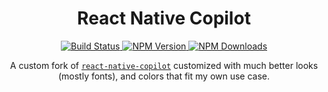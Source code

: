 <h1 align="center">React Native Copilot</h1>

<div align="center">
  <p align="center">
    <a href="https://github.com/proman4713/react-native-copilot/actions/workflows/release.yml">
      <img src="https://img.shields.io/github/actions/workflow/status/proman4713/react-native-copilot/release.yml?branch=master&style=flat-square" alt="Build Status" />
    </a>
    <a href="https://www.npmjs.com/package/@proman4713/react-native-copilot">
      <img src="https://img.shields.io/npm/v/@proman4713/react-native-copilot.svg?style=flat-square" alt="NPM Version" />
    </a>
    <a href="https://www.npmjs.com/package/@proman4713/react-native-copilot">
      <img src="https://img.shields.io/npm/dm/@proman4713/react-native-copilot.svg?style=flat-square" alt="NPM Downloads" />
    </a>
  </p>
</div>

<p align="center">
  A custom fork of <code><a href="https://github.com/mohebifar/react-native-copilot">react-native-copilot</a></code> customized with much better looks (mostly fonts), and colors that fit my own use case.
</p>
